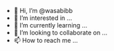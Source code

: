 - 👋 Hi, I’m @wasabibb
- 👀 I’m interested in ...
- 🌱 I’m currently learning ...
- 💞️ I’m looking to collaborate on ...
- 📫 How to reach me ...

<!---
wasabibb/wasabibb is a ✨ special ✨ repository because its `README.md` (this file) appears on your GitHub profile.
You can click the Preview link to take a look at your changes.
--->
